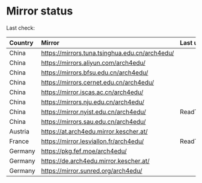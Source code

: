 <script src="./time.js"></script>
# Mirror status
Last check: <script type="text/javascript">localize(1701753438.9986553);</script>

|Country|Mirror|Last update|
|:------|:-----|:----------|
|China|https://mirrors.tuna.tsinghua.edu.cn/arch4edu/|<script type="text/javascript">localize(1701714756);</script>|
|China|https://mirrors.aliyun.com/arch4edu/|<script type="text/javascript">localize(1701714756);</script>|
|China|https://mirrors.bfsu.edu.cn/arch4edu/|<script type="text/javascript">localize(1701714756);</script>|
|China|https://mirrors.cernet.edu.cn/arch4edu/|<script type="text/javascript">localize(1701714756);</script>|
|China|https://mirror.iscas.ac.cn/arch4edu/|<script type="text/javascript">localize(1701714756);</script>|
|China|https://mirrors.nju.edu.cn/arch4edu/|<script type="text/javascript">localize(1701714756);</script>|
|China|https://mirror.nyist.edu.cn/arch4edu/|ReadTimeout|
|China|https://mirrors.sau.edu.cn/arch4edu/|<script type="text/javascript">localize(1701714756);</script>|
|Austria|https://at.arch4edu.mirror.kescher.at/|<script type="text/javascript">localize(1701714756);</script>|
|France|https://mirror.lesviallon.fr/arch4edu/|ReadTimeout|
|Germany|https://pkg.fef.moe/arch4edu/|<script type="text/javascript">localize(1701714756);</script>|
|Germany|https://de.arch4edu.mirror.kescher.at/|<script type="text/javascript">localize(1701714756);</script>|
|Germany|https://mirror.sunred.org/arch4edu/|<script type="text/javascript">localize(1701714756);</script>|

<script src="./tablefilter/tablefilter.js"></script>
<script src="./table.js"></script>